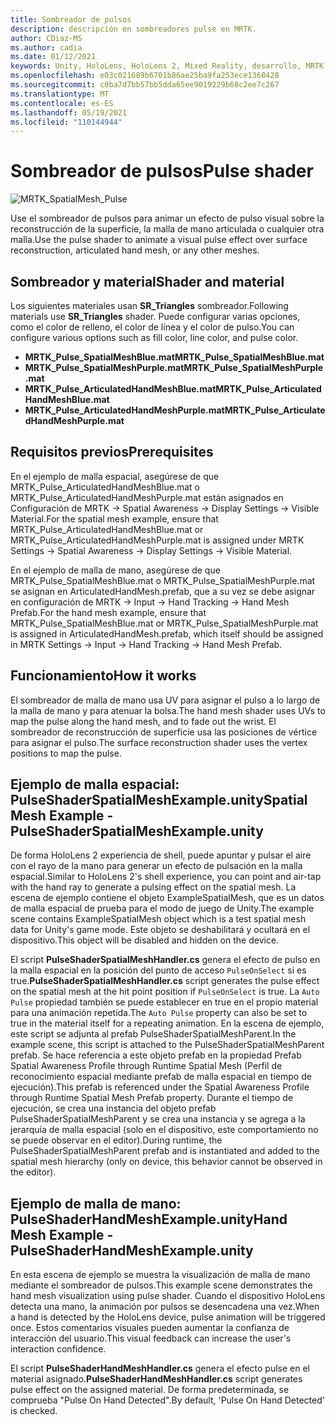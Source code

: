 ```yaml
---
title: Sombreador de pulsos
description: descripción en sombreadores pulse en MRTK.
author: CDiaz-MS
ms.author: cadia
ms.date: 01/12/2021
keywords: Unity, HoloLens, HoloLens 2, Mixed Reality, desarrollo, MRTK
ms.openlocfilehash: e03c021689b6701b86ae25ba9fa253ece1368428
ms.sourcegitcommit: c0ba7d7bb57bb5dda65ee9019229b68c2ee7c267
ms.translationtype: MT
ms.contentlocale: es-ES
ms.lasthandoff: 05/19/2021
ms.locfileid: "110144944"
---
```

# <a name="pulse-shader"></a><span data-ttu-id="b42a5-104">Sombreador de pulsos</span><span class="sxs-lookup"><span data-stu-id="b42a5-104">Pulse shader</span></span>

![MRTK_SpatialMesh_Pulse](https://user-images.githubusercontent.com/13754172/68261851-3489e200-fff6-11e9-9f6c-5574a7dd8db7.gif)

<span data-ttu-id="b42a5-106">Use el sombreador de pulsos para animar un efecto de pulso visual sobre la reconstrucción de la superficie, la malla de mano articulada o cualquier otra malla.</span><span class="sxs-lookup"><span data-stu-id="b42a5-106">Use the pulse shader to animate a visual pulse effect over surface reconstruction, articulated hand mesh, or any other meshes.</span></span>

## <a name="shader-and-material"></a><span data-ttu-id="b42a5-107">Sombreador y material</span><span class="sxs-lookup"><span data-stu-id="b42a5-107">Shader and material</span></span>

<span data-ttu-id="b42a5-108">Los siguientes materiales usan **SR_Triangles** sombreador.</span><span class="sxs-lookup"><span data-stu-id="b42a5-108">Following materials use **SR_Triangles** shader.</span></span> <span data-ttu-id="b42a5-109">Puede configurar varias opciones, como el color de relleno, el color de línea y el color de pulso.</span><span class="sxs-lookup"><span data-stu-id="b42a5-109">You can configure various options such as fill color, line color, and pulse color.</span></span>

- <span data-ttu-id="b42a5-110">**MRTK_Pulse_SpatialMeshBlue.mat**</span><span class="sxs-lookup"><span data-stu-id="b42a5-110">**MRTK_Pulse_SpatialMeshBlue.mat**</span></span> 
- <span data-ttu-id="b42a5-111">**MRTK_Pulse_SpatialMeshPurple.mat**</span><span class="sxs-lookup"><span data-stu-id="b42a5-111">**MRTK_Pulse_SpatialMeshPurple.mat**</span></span> 
- <span data-ttu-id="b42a5-112">**MRTK_Pulse_ArticulatedHandMeshBlue.mat**</span><span class="sxs-lookup"><span data-stu-id="b42a5-112">**MRTK_Pulse_ArticulatedHandMeshBlue.mat**</span></span> 
- <span data-ttu-id="b42a5-113">**MRTK_Pulse_ArticulatedHandMeshPurple.mat**</span><span class="sxs-lookup"><span data-stu-id="b42a5-113">**MRTK_Pulse_ArticulatedHandMeshPurple.mat**</span></span> 

## <a name="prerequisites"></a><span data-ttu-id="b42a5-114">Requisitos previos</span><span class="sxs-lookup"><span data-stu-id="b42a5-114">Prerequisites</span></span>

<span data-ttu-id="b42a5-115">En el ejemplo de malla espacial, asegúrese de que MRTK_Pulse_ArticulatedHandMeshBlue.mat o MRTK_Pulse_ArticulatedHandMeshPurple.mat están asignados en Configuración de MRTK -> Spatial Awareness -> Display Settings -> Visible Material.</span><span class="sxs-lookup"><span data-stu-id="b42a5-115">For the spatial mesh example, ensure that MRTK_Pulse_ArticulatedHandMeshBlue.mat or MRTK_Pulse_ArticulatedHandMeshPurple.mat is assigned under MRTK Settings -> Spatial Awareness -> Display Settings -> Visible Material.</span></span>

<span data-ttu-id="b42a5-116">En el ejemplo de malla de mano, asegúrese de que MRTK_Pulse_SpatialMeshBlue.mat o MRTK_Pulse_SpatialMeshPurple.mat se asignan en ArticulatedHandMesh.prefab, que a su vez se debe asignar en configuración de MRTK -> Input -> Hand Tracking -> Hand Mesh Prefab.</span><span class="sxs-lookup"><span data-stu-id="b42a5-116">For the hand mesh example, ensure that MRTK_Pulse_SpatialMeshBlue.mat or MRTK_Pulse_SpatialMeshPurple.mat is assigned in ArticulatedHandMesh.prefab, which itself should be assigned in MRTK Settings -> Input -> Hand Tracking -> Hand Mesh Prefab.</span></span>

## <a name="how-it-works"></a><span data-ttu-id="b42a5-117">Funcionamiento</span><span class="sxs-lookup"><span data-stu-id="b42a5-117">How it works</span></span>

<span data-ttu-id="b42a5-118">El sombreador de malla de mano usa UV para asignar el pulso a lo largo de la malla de mano y para atenuar la bolsa.</span><span class="sxs-lookup"><span data-stu-id="b42a5-118">The hand mesh shader uses UVs to map the pulse along the hand mesh, and to fade out the wrist.</span></span> <span data-ttu-id="b42a5-119">El sombreador de reconstrucción de superficie usa las posiciones de vértice para asignar el pulso.</span><span class="sxs-lookup"><span data-stu-id="b42a5-119">The surface reconstruction shader uses the vertex positions to map the pulse.</span></span>

## <a name="spatial-mesh-example---pulseshaderspatialmeshexampleunity"></a><span data-ttu-id="b42a5-120">Ejemplo de malla espacial: PulseShaderSpatialMeshExample.unity</span><span class="sxs-lookup"><span data-stu-id="b42a5-120">Spatial Mesh Example - PulseShaderSpatialMeshExample.unity</span></span>

<span data-ttu-id="b42a5-121">De forma HoloLens 2 experiencia de shell, puede apuntar y pulsar el aire con el rayo de la mano para generar un efecto de pulsación en la malla espacial.</span><span class="sxs-lookup"><span data-stu-id="b42a5-121">Similar to HoloLens 2's shell experience, you can point and air-tap with the hand ray to generate a pulsing effect on the spatial mesh.</span></span> <span data-ttu-id="b42a5-122">La escena de ejemplo contiene el objeto ExampleSpatialMesh, que es un datos de malla espacial de prueba para el modo de juego de Unity.</span><span class="sxs-lookup"><span data-stu-id="b42a5-122">The example scene contains ExampleSpatialMesh object which is a test spatial mesh data for Unity's game mode.</span></span> <span data-ttu-id="b42a5-123">Este objeto se deshabilitará y ocultará en el dispositivo.</span><span class="sxs-lookup"><span data-stu-id="b42a5-123">This object will be disabled and hidden on the device.</span></span>

<span data-ttu-id="b42a5-124">El script **PulseShaderSpatialMeshHandler.cs** genera el efecto de pulso en la malla espacial en la posición del punto de acceso `PulseOnSelect` si es true.</span><span class="sxs-lookup"><span data-stu-id="b42a5-124">**PulseShaderSpatialMeshHandler.cs** script generates the pulse effect on the spatial mesh at the hit point position if `PulseOnSelect` is true.</span></span> <span data-ttu-id="b42a5-125">La  `Auto Pulse` propiedad también se puede establecer en true en el propio material para una animación repetida.</span><span class="sxs-lookup"><span data-stu-id="b42a5-125">The  `Auto Pulse` property can also be set to true in the material itself for a repeating animation.</span></span>  <span data-ttu-id="b42a5-126">En la escena de ejemplo, este script se adjunta al prefab PulseShaderSpatialMeshParent.</span><span class="sxs-lookup"><span data-stu-id="b42a5-126">In the example scene, this script is attached to the PulseShaderSpatialMeshParent prefab.</span></span>  <span data-ttu-id="b42a5-127">Se hace referencia a este objeto prefab en la propiedad Prefab Spatial Awareness Profile through Runtime Spatial Mesh (Perfil de reconocimiento espacial mediante prefab de malla espacial en tiempo de ejecución).</span><span class="sxs-lookup"><span data-stu-id="b42a5-127">This prefab is referenced under the Spatial Awareness Profile through Runtime Spatial Mesh Prefab property.</span></span> <span data-ttu-id="b42a5-128">Durante el tiempo de ejecución, se crea una instancia del objeto prefab PulseShaderSpatialMeshParent y se crea una instancia y se agrega a la jerarquía de malla espacial (solo en el dispositivo, este comportamiento no se puede observar en el editor).</span><span class="sxs-lookup"><span data-stu-id="b42a5-128">During runtime, the PulseShaderSpatialMeshParent prefab and is instantiated and added to the spatial mesh hierarchy (only on device, this behavior cannot be observed in the editor).</span></span>

## <a name="hand-mesh-example---pulseshaderhandmeshexampleunity"></a><span data-ttu-id="b42a5-129">Ejemplo de malla de mano: PulseShaderHandMeshExample.unity</span><span class="sxs-lookup"><span data-stu-id="b42a5-129">Hand Mesh Example - PulseShaderHandMeshExample.unity</span></span>

<span data-ttu-id="b42a5-130">En esta escena de ejemplo se muestra la visualización de malla de mano mediante el sombreador de pulsos.</span><span class="sxs-lookup"><span data-stu-id="b42a5-130">This example scene demonstrates the hand mesh visualization using pulse shader.</span></span> <span data-ttu-id="b42a5-131">Cuando el dispositivo HoloLens detecta una mano, la animación por pulsos se desencadena una vez.</span><span class="sxs-lookup"><span data-stu-id="b42a5-131">When a hand is detected by the HoloLens device, pulse animation will be triggered once.</span></span> <span data-ttu-id="b42a5-132">Estos comentarios visuales pueden aumentar la confianza de interacción del usuario.</span><span class="sxs-lookup"><span data-stu-id="b42a5-132">This visual feedback can increase the user's interaction confidence.</span></span> 

<span data-ttu-id="b42a5-133">El script **PulseShaderHandMeshHandler.cs** genera el efecto pulse en el material asignado.</span><span class="sxs-lookup"><span data-stu-id="b42a5-133">**PulseShaderHandMeshHandler.cs** script generates pulse effect on the assigned material.</span></span> <span data-ttu-id="b42a5-134">De forma predeterminada, se comprueba "Pulse On Hand Detected".</span><span class="sxs-lookup"><span data-stu-id="b42a5-134">By default, 'Pulse On Hand Detected' is checked.</span></span>
